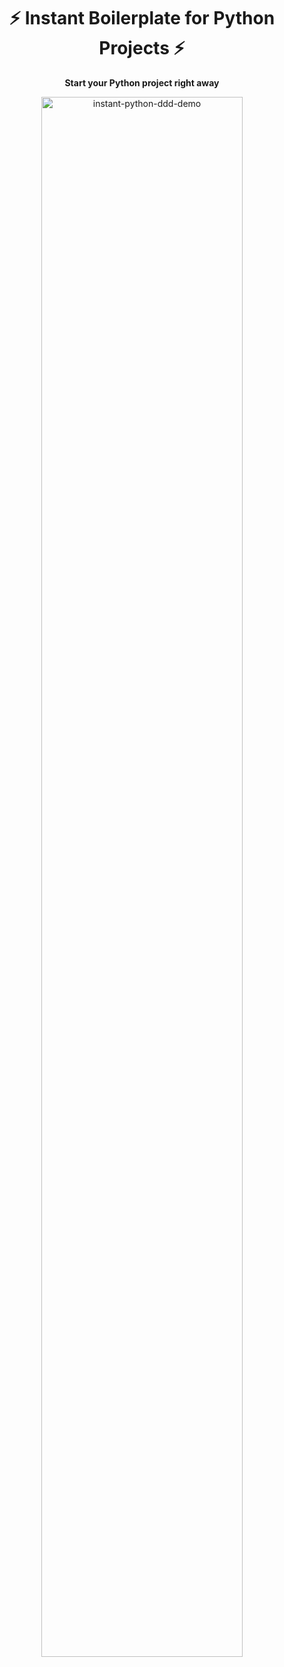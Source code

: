 <div align="center">
  <h1>⚡️ Instant Boilerplate for Python Projects ⚡️</h1>
  <strong>Start your Python project right away</strong>
</div>
<p align="center">
  <img 
    src="https://github.com/user-attachments/assets/1f737fa3-cdd3-4e3e-8393-1e02b738a410" 
    alt="instant-python-ddd-demo" 
    width="80%"
  />
  <br>
</p>



